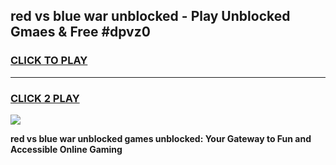 
## red vs blue war unblocked - Play Unblocked Gmaes & Free #dpvz0
<h3>
<a href="https://news.freeplayer.one?title=red_vs_blue_war_unblocked&ref=24F">CLICK TO PLAY</a></h3>
<hr>

<h3>
<a href="https://news.freeplayer.one?title=red_vs_blue_war_unblocked&ref=24F">CLICK 2 PLAY</a>
  
</h3>

<a href="https://news.freeplayer.one?title=red_vs_blue_war_unblocked&ref=24F/"><img src="https://clearcache.store/games.png"></a>


**red vs blue war unblocked games unblocked: Your Gateway to Fun and Accessible Online Gaming**
